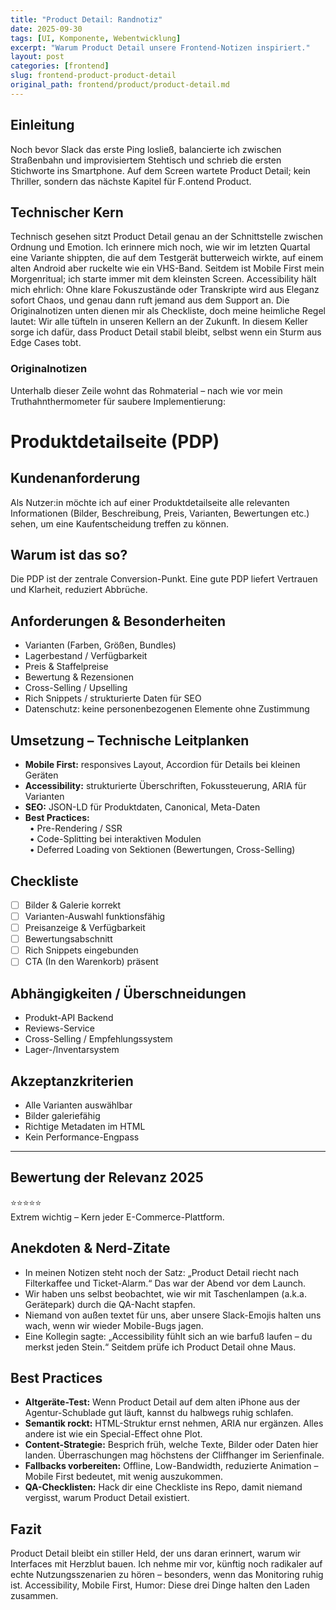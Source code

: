 ```yaml
---
title: "Product Detail: Randnotiz"
date: 2025-09-30
tags: [UI, Komponente, Webentwicklung]
excerpt: "Warum Product Detail unsere Frontend-Notizen inspiriert."
layout: post
categories: [frontend]
slug: frontend-product-product-detail
original_path: frontend/product/product-detail.md
---
```


## Einleitung
Noch bevor Slack das erste Ping losließ, balancierte ich zwischen Straßenbahn und improvisiertem Stehtisch und schrieb die ersten Stichworte ins Smartphone. Auf dem Screen wartete Product Detail; kein Thriller, sondern das nächste Kapitel für F.ontend Product.

## Technischer Kern
Technisch gesehen sitzt Product Detail genau an der Schnittstelle zwischen Ordnung und Emotion. Ich erinnere mich noch, wie wir im letzten Quartal eine Variante shippten, die auf dem Testgerät butterweich wirkte, auf einem alten Android aber ruckelte wie ein VHS-Band. Seitdem ist Mobile First mein Morgenritual; ich starte immer mit dem kleinsten Screen. Accessibility hält mich ehrlich: Ohne klare Fokuszustände oder Transkripte wird aus Eleganz sofort Chaos, und genau dann ruft jemand aus dem Support an. Die Originalnotizen unten dienen mir als Checkliste, doch meine heimliche Regel lautet: Wir alle tüfteln in unseren Kellern an der Zukunft. In diesem Keller sorge ich dafür, dass Product Detail stabil bleibt, selbst wenn ein Sturm aus Edge Cases tobt.

### Originalnotizen
Unterhalb dieser Zeile wohnt das Rohmaterial – nach wie vor mein Truthahnthermometer für saubere Implementierung:
# Produktdetailseite (PDP)

## Kundenanforderung  
Als Nutzer:in möchte ich auf einer Produktdetailseite alle relevanten Informationen (Bilder, Beschreibung, Preis, Varianten, Bewertungen etc.) sehen, um eine Kaufentscheidung treffen zu können.

## Warum ist das so?  
Die PDP ist der zentrale Conversion-Punkt. Eine gute PDP liefert Vertrauen und Klarheit, reduziert Abbrüche.

## Anforderungen & Besonderheiten  
- Varianten (Farben, Größen, Bundles)  
- Lagerbestand / Verfügbarkeit  
- Preis & Staffelpreise  
- Bewertung & Rezensionen  
- Cross-Selling / Upselling  
- Rich Snippets / strukturierte Daten für SEO  
- Datenschutz: keine personenbezogenen Elemente ohne Zustimmung  

## Umsetzung – Technische Leitplanken  
- **Mobile First:** responsives Layout, Accordion für Details bei kleinen Geräten  
- **Accessibility:** strukturierte Überschriften, Fokussteuerung, ARIA für Varianten  
- **SEO:** JSON-LD für Produktdaten, Canonical, Meta-Daten  
- **Best Practices:**  
 • Pre-Rendering / SSR  
 • Code-Splitting bei interaktiven Modulen  
 • Deferred Loading von Sektionen (Bewertungen, Cross-Selling)  

## Checkliste  
- [ ] Bilder & Galerie korrekt  
- [ ] Varianten-Auswahl funktionsfähig  
- [ ] Preisanzeige & Verfügbarkeit  
- [ ] Bewertungsabschnitt  
- [ ] Rich Snippets eingebunden  
- [ ] CTA (In den Warenkorb) präsent  

## Abhängigkeiten / Überschneidungen  
- Produkt-API Backend  
- Reviews-Service  
- Cross-Selling / Empfehlungssystem  
- Lager-/Inventarsystem  

## Akzeptanzkriterien  
- Alle Varianten auswählbar  
- Bilder galeriefähig  
- Richtige Metadaten im HTML  
- Kein Performance-Engpass  

---

## Bewertung der Relevanz 2025  
⭐⭐⭐⭐⭐  
Extrem wichtig – Kern jeder E-Commerce-Plattform.

## Anekdoten & Nerd-Zitate
- In meinen Notizen steht noch der Satz: „Product Detail riecht nach Filterkaffee und Ticket-Alarm.“ Das war der Abend vor dem Launch.
- Wir haben uns selbst beobachtet, wie wir mit Taschenlampen (a.k.a. Gerätepark) durch die QA-Nacht stapfen.
- Niemand von außen textet für uns, aber unsere Slack-Emojis halten uns wach, wenn wir wieder Mobile-Bugs jagen.
- Eine Kollegin sagte: „Accessibility fühlt sich an wie barfuß laufen – du merkst jeden Stein.“ Seitdem prüfe ich Product Detail ohne Maus.

## Best Practices
- **Altgeräte-Test:** Wenn Product Detail auf dem alten iPhone aus der Agentur-Schublade gut läuft, kannst du halbwegs ruhig schlafen.
- **Semantik rockt:** HTML-Struktur ernst nehmen, ARIA nur ergänzen. Alles andere ist wie ein Special-Effect ohne Plot.
- **Content-Strategie:** Besprich früh, welche Texte, Bilder oder Daten hier landen. Überraschungen mag höchstens der Cliffhanger im Serienfinale.
- **Fallbacks vorbereiten:** Offline, Low-Bandwidth, reduzierte Animation – Mobile First bedeutet, mit wenig auszukommen.
- **QA-Checklisten:** Hack dir eine Checkliste ins Repo, damit niemand vergisst, warum Product Detail existiert.

## Fazit
Product Detail bleibt ein stiller Held, der uns daran erinnert, warum wir Interfaces mit Herzblut bauen. Ich nehme mir vor, künftig noch radikaler auf echte Nutzungsszenarien zu hören – besonders, wenn das Monitoring ruhig ist. Accessibility, Mobile First, Humor: Diese drei Dinge halten den Laden zusammen.
